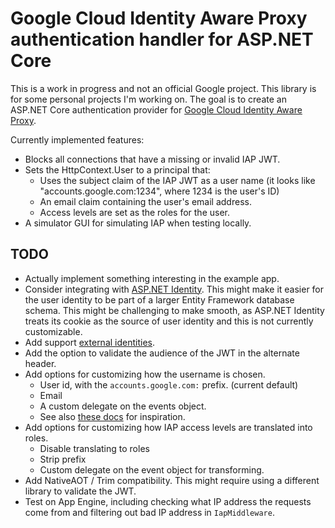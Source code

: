 
# Google Cloud Identity Aware Proxy authentication handler for ASP.NET Core

This is a work in progress and not an official Google project.
This library is for some personal projects I'm working on.
The goal is to create an ASP.NET Core authentication provider
for [Google Cloud Identity Aware Proxy](https://cloud.google.com/iap).

Currently implemented features:

* Blocks all connections that have a missing or invalid IAP JWT.
* Sets the HttpContext.User to a principal that:
  * Uses the subject claim of the IAP JWT as a user name (it looks like "accounts.google.com:1234", where 1234 is the user's ID)
  * An email claim containing the user's email address.
  * Access levels are set as the roles for the user.
* A simulator GUI for simulating IAP when testing locally.

## TODO

* Actually implement something interesting in the example app.
* Consider integrating with
  [ASP.NET Identity](https://learn.microsoft.com/en-us/aspnet/identity/overview/getting-started/introduction-to-aspnet-identity).
  This might make it easier for the user identity to be part of a larger Entity Framework database schema.
  This might be challenging to make smooth, as ASP.NET Identity treats its cookie as the source of user identity
  and this is not currently customizable.
* Add support [external identities](https://cloud.google.com/iap/docs/enable-external-identities).
* Add the option to validate the audience of the JWT in the alternate header.
* Add options for customizing how the username is chosen.
  * User id, with the `accounts.google.com:` prefix. (current default)
  * Email
  * A custom delegate on the events object.
  * See also [these docs](https://learn.microsoft.com/en-us/aspnet/core/security/authentication/social/additional-claims?view=aspnetcore-7.0)
    for inspiration.
* Add options for customizing how IAP access levels are translated into roles.
  * Disable translating to roles
  * Strip prefix
  * Custom delegate on the event object for transforming.
* Add NativeAOT / Trim compatibility. This might require using a different library to validate the JWT.
* Test on App Engine, including checking what IP address the requests come from and filtering out
  bad IP address in `IapMiddleware`.
